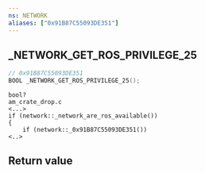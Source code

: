 ```yaml
---
ns: NETWORK
aliases: ["0x91B87C55093DE351"]
---
```

## _NETWORK_GET_ROS_PRIVILEGE_25

```c
// 0x91B87C55093DE351
BOOL _NETWORK_GET_ROS_PRIVILEGE_25();
```

```
bool?  
am_crate_drop.c  
<...>  
if (network::_network_are_ros_available())  
{  
	if (network::_0x91B87C55093DE351())  
<..>  
```

## Return value
